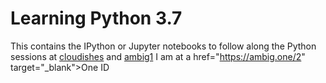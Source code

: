 # Learning Python 3.7
This contains the IPython or Jupyter notebooks to follow along the Python sessions at
<a href="https://www.cloudishes.com/2017/11/learn-with-me.html" target="_blank">cloudishes</a>
and
<a href="https://www.youtube.com/channel/UCyOtrnQEAXWanOJhOaXAu1w/playlists" target="_blank">ambig1</a>
I am at a href="https://ambig.one/2" target="_blank">One ID</a>